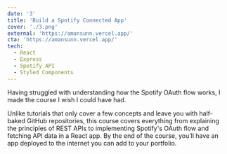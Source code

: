```yaml
---
date: '3'
title: 'Build a Spotify Connected App'
cover: './3.png'
external: 'https://amansunn.vercel.app/'
cta: 'https://amansunn.vercel.app/'
tech:
  - React
  - Express
  - Spotify API
  - Styled Components
---
```


Having struggled with understanding how the Spotify OAuth flow works, I made the course I wish I could have had.

Unlike tutorials that only cover a few concepts and leave you with half-baked GitHub repositories, this course covers everything from explaining the principles of REST APIs to implementing Spotify's OAuth flow and fetching API data in a React app. By the end of the course, you’ll have an app deployed to the internet you can add to your portfolio.
